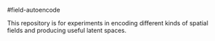 #field-autoencode

This repository is for experiments in encoding different kinds of spatial fields and producing useful latent spaces.

